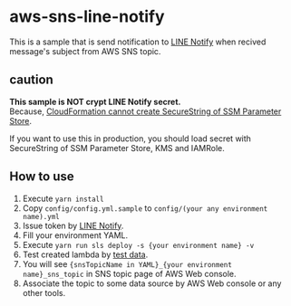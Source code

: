 # aws-sns-line-notify
This is a sample that is send notification to [LINE Notify](https://notify-bot.line.me/) when recived message's subject from AWS SNS topic.

## caution
**This sample is NOT crypt LINE Notify secret.**  
Because, [CloudFormation cannot create SecureString of SSM Parameter Store](https://docs.aws.amazon.com/AWSCloudFormation/latest/UserGuide/aws-resource-ssm-parameter.html).

If you want to use this in production, you should load secret with SecureString of SSM Parameter Store, KMS and IAMRole.

## How to use
1. Execute `yarn install`
1. Copy `config/config.yml.sample` to `config/(your any environment name).yml`
1. Issue token by [LINE Notify](https://notify-bot.line.me/).
1. Fill your environment YAML.
1. Execute `yarn run sls deploy -s {your environment name} -v`
1. Test created lambda by [test data](https://docs.aws.amazon.com/lambda/latest/dg/eventsources.html#eventsources-sns).
1. You will see `{snsTopicName in YAML}_{your environment name}_sns_topic` in SNS topic page of AWS Web console.
1. Associate the topic to some data source by AWS Web console or any other tools.
